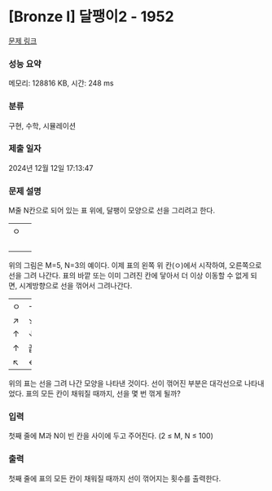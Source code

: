 # [Bronze I] 달팽이2 - 1952 

[문제 링크](https://www.acmicpc.net/problem/1952) 

### 성능 요약

메모리: 128816 KB, 시간: 248 ms

### 분류

구현, 수학, 시뮬레이션

### 제출 일자

2024년 12월 12일 17:13:47

### 문제 설명

<p style="user-select: auto !important;">M줄 N칸으로 되어 있는 표 위에, 달팽이 모양으로 선을 그리려고 한다.</p>

<table class="table table-bordered" style="width: 9%; user-select: auto !important;">
	<tbody style="user-select: auto !important;">
		<tr style="user-select: auto !important;">
			<td style="width: 3%; user-select: auto !important;">ㅇ</td>
			<td style="width: 3%; user-select: auto !important;"> </td>
			<td style="width: 3%; user-select: auto !important;"> </td>
		</tr>
		<tr style="user-select: auto !important;">
			<td style="user-select: auto !important;"> </td>
			<td style="user-select: auto !important;"> </td>
			<td style="user-select: auto !important;"> </td>
		</tr>
		<tr style="user-select: auto !important;">
			<td style="user-select: auto !important;"> </td>
			<td style="user-select: auto !important;"> </td>
			<td style="user-select: auto !important;"> </td>
		</tr>
		<tr style="user-select: auto !important;">
			<td style="user-select: auto !important;"> </td>
			<td style="user-select: auto !important;"> </td>
			<td style="user-select: auto !important;"> </td>
		</tr>
		<tr style="user-select: auto !important;">
			<td style="user-select: auto !important;"> </td>
			<td style="user-select: auto !important;"> </td>
			<td style="user-select: auto !important;"> </td>
		</tr>
	</tbody>
</table>

<p style="user-select: auto !important;">위의 그림은 M=5, N=3의 예이다. 이제 표의 왼쪽 위 칸(ㅇ)에서 시작하여, 오른쪽으로 선을 그려 나간다. 표의 바깥 또는 이미 그려진 칸에 닿아서 더 이상 이동할 수 없게 되면, 시계방향으로 선을 꺾어서 그려나간다.</p>

<table class="table table-bordered" style="width: 9%; user-select: auto !important;">
	<tbody style="user-select: auto !important;">
		<tr style="user-select: auto !important;">
			<td style="width: 3%; user-select: auto !important;">ㅇ</td>
			<td style="width: 3%; user-select: auto !important;">→</td>
			<td style="width: 3%; user-select: auto !important;">↘</td>
		</tr>
		<tr style="user-select: auto !important;">
			<td style="user-select: auto !important;">↗</td>
			<td style="user-select: auto !important;">↘</td>
			<td style="user-select: auto !important;">↓</td>
		</tr>
		<tr style="user-select: auto !important;">
			<td style="user-select: auto !important;">↑</td>
			<td style="user-select: auto !important;">↓</td>
			<td style="user-select: auto !important;">↓</td>
		</tr>
		<tr style="user-select: auto !important;">
			<td style="user-select: auto !important;">↑</td>
			<td style="user-select: auto !important;">끝</td>
			<td style="user-select: auto !important;">↓</td>
		</tr>
		<tr style="user-select: auto !important;">
			<td style="user-select: auto !important;">↖</td>
			<td style="user-select: auto !important;">←</td>
			<td style="user-select: auto !important;">↙</td>
		</tr>
	</tbody>
</table>

<p style="user-select: auto !important;">위의 표는 선을 그려 나간 모양을 나타낸 것이다. 선이 꺾어진 부분은 대각선으로 나타내었다. 표의 모든 칸이 채워질 때까지, 선을 몇 번 꺾게 될까?</p>

### 입력 

 <p style="user-select: auto !important;">첫째 줄에 M과 N이 빈 칸을 사이에 두고 주어진다. (2 ≤ M, N ≤ 100)</p>

### 출력 

 <p style="user-select: auto !important;">첫째 줄에 표의 모든 칸이 채워질 때까지 선이 꺾어지는 횟수를 출력한다.</p>

